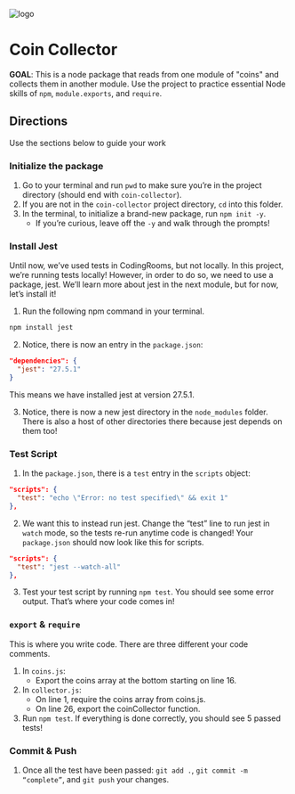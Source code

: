 ![logo](https://user-images.githubusercontent.com/44912347/202273653-1c259f67-7b01-46fc-8e4d-ccb804649e27.jpg)

# Coin Collector
**GOAL**: This is a node package that reads from one module of "coins" and collects them in another module. Use the project to practice essential Node skills of `npm`, `module.exports`, and `require`.

## Directions
Use the sections below to guide your work

### Initialize the package
1. Go to your terminal and run `pwd` to make sure you’re in the project directory (should end with `coin-collector`).  
2. If you are not in the `coin-collector` project directory, `cd` into this folder.
3. In the terminal, to initialize a brand-new package, run `npm init -y`. 
    - If you’re curious, leave off the `-y` and walk through the prompts!

### Install Jest
Until now, we’ve used tests in CodingRooms, but not locally. In this project, we’re running tests locally! However, in order to do so, we need to use a package, jest. We’ll learn more about jest in the next module, but for now, let’s install it!

1. Run the following npm command in your terminal.
```bash
npm install jest
```

2. Notice, there is now an entry in the `package.json`:
```json
"dependencies": {
  "jest": "27.5.1"
}
```
This means we have installed jest at version 27.5.1.

3. Notice, there is now a new jest directory in the `node_modules` folder. There is also a host of other directories there because jest depends on them too!

### Test Script
1. In the `package.json`, there is a `test` entry in the `scripts` object:
```json
"scripts": {
  "test": "echo \"Error: no test specified\" && exit 1"
},
```
2. We want this to instead run jest. Change the “test” line to run jest in `watch` mode, so the tests re-run anytime code is changed! Your `package.json` should now look like this for scripts.
```json
"scripts": {
  "test": "jest --watch-all"
},
```
3. Test your test script by running `npm test`. You should see some error output. That’s where your code comes in!

### `export` & `require`

This is where you write code. There are three different your code comments.  
1. In `coins.js`:
    - Export the coins array at the bottom starting on line 16.
2. In `collector.js`:
    - On line 1, require the coins array from coins.js.
    - On line 26, export the coinCollector function.
3. Run `npm test`. If everything is done correctly, you should see 5 passed tests!

### Commit & Push
1. Once all the test have been passed: `git add .`, `git commit -m “complete”`, and `git push` your changes.

